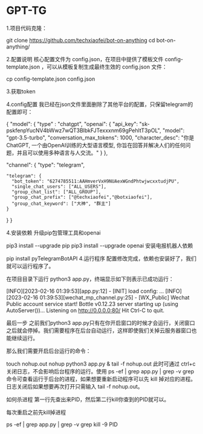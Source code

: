 # GPT-TG
1.项目代码克隆：

git clone https://github.com/techxiaofei/bot-on-anything
cd bot-on-anything/

2.配置说明
核心配置文件为 config.json，在项目中提供了模板文件 config-template.json ，可以从模板复制生成最终生效的 config.json 文件：

cp config-template.json config.json

3.获取token

4.config配置
我已经在json文件里面删除了其他平台的配置，只保留telegram的配置即可：

{
  "model": {
    "type" : "chatgpt",
    "openai": {
      "api_key": "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",
      "model": "gpt-3.5-turbo",
      "conversation_max_tokens": 1000,
      "character_desc": "你是ChatGPT, 一个由OpenAI训练的大型语言模型, 你旨在回答并解决人们的任何问题，并且可以使用多种语言与人交流。"
    }
  },

  "channel": {
    "type": "telegram",

    "telegram": {
      "bot_token": "6274785511:AAHmverVxH9NUAexWGndPhtwjwcxxtudjPU",
      "single_chat_users": ["ALL_USERS"],
      "group_chat_list": ["ALL_GROUP"],
      "group_chat_prefix": ["@techxiaofei","@botxiaofei"],
      "group_chat_keyword": ["大神", "群主"]
    }

  }
}

4.安装依赖
升级pip包管理工具和openai

pip3 install --upgrade pip
pip3 install --upgrade openai
安装电报机器人依赖

pip install pyTelegramBotAPI
4.运行程序
配置修改完成，依赖也安装好了，我们就可以运行程序了。

在项目目录下运行 python3 app.py，终端显示如下则表示已成功运行：

[INFO][2023-02-16 01:39:53][app.py:12] - [INIT] load config: ...
[INFO][2023-02-16 01:39:53][wechat_mp_channel.py:25] - [WX_Public] Wechat Public account service start!
Bottle v0.12.23 server starting up (using AutoServer())...
Listening on http://0.0.0.0:80/
Hit Ctrl-C to quit.

最后一步
之前我们python3 app.py只有在你开启窗口的时候才会运行，关闭窗口之后就会停掉。我们需要程序在后台自动运行，这样即使我们关掉云服务器窗口也能继续运行。

那么我们需要开启后台运行的命令：

touch nohup.out
nohup python3 app.py & tail -f nohup.out
此时可通过 ctrl+c 关闭日志，不会影响后台程序的运行。使用 ps -ef | grep app.py | grep -v grep 命令可查看运行于后台的进程，如果想要重新启动程序可以先 kill 掉对应的进程。日志关闭后如果想要再次打开只需输入 tail -f nohup.out。

如何杀进程
第一行先查出来PID，然后第二行kill你查到的PID就可以。

每次重启之前先kill掉进程

ps -ef | grep app.py | grep -v grep
kill -9 PID
